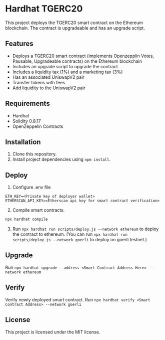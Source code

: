 # Hardhat TGERC20

This project deploys the TGERC20 smart contract on the Ethereum blockchain. The contract is upgradeable and has an upgrade script.

## Features

- Deploys a TGERC20 smart contract (implements Openzepplin Votes, Pausable, Upgradeable contracts) on the Ethereum blockchain
- Includes an upgrade script to upgrade the contract
- Includes a liquidity tax (1%) and a marketing tax (3%)
- Has an associated UniswapV2 pair
- Transfer tokens with fees
- Add liquidity to the UniswapV2 pair

## Requirements

- Hardhat
- Solidity 0.8.17
- OpenZeppelin Contracts

## Installation

1. Clone this repository.
2. Install project dependencies using `npm install`.

## Deploy

1. Configure .env file
```
ETH_KEY=<Private key of deployer wallet>
ETHERSCAN_API_KEY=<Etherscan api key for smart contract verification>
```
2. Compile smart contracts.
```sh
npx hardhat compile
```
3. Run `npx hardhat run scripts/deploy.js --network ethereum` to deploy the contract to ethereum. 
(You can run `npx hardhat run scripts/deploy.js --network goerli` to deploy on goerli testnet.)
## Upgrade

Run `npx hardhat upgrade --address <Smart Contract Address Here> --network ethereum`

## Verify

Verify newly deployed smart contract.
Run `npx hardhat verify <Smart Contract Address> --network goerli`

## License

This project is licensed under the MIT license.
